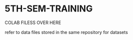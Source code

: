 # 5TH-SEM-TRAINING
COLAB FILESS OVER HERE

refer to data files stored in the same repository for datasets
